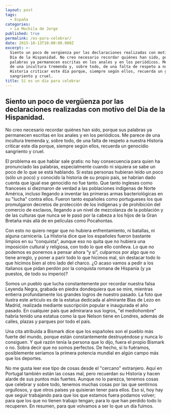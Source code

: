 ```yaml
---
layout: post
tags:
  - España
categories:
  - La Mochila de Jorge
published: true
permalink: /es-para-celebrar/
date: 2015-10-13T10:00:00.000Z
excerpt: >-
  Siento un poco de vergüenza por las declaraciones realizadas con motivo del
  Día de la Hispanidad. No creo necesario recordar quiénes han sido, porque sus
  palabras ya permanecen escritas en los anales y en los periódicos. Me parece
  de una incultura tremenda y, sobre todo, de una falta de respeto a nuestra
  Historia criticar este día porque, siempre según ellos, recuerda un genocidio
  sangriento y cruel.
title: Sí es un día para celebrar
---
```

## Siento un poco de vergüenza por las declaraciones realizadas con motivo del Día de la Hispanidad.

No creo necesario recordar quiénes han sido, porque sus palabras ya permanecen escritas en los anales y en los periódicos. Me parece de una incultura tremenda y, sobre todo, de una falta de respeto a nuestra Historia criticar este día porque, siempre según ellos, recuerda un genocidio sangriento y cruel.

El problema es que hablar sale gratis: no hay consecuencia para quien ha pronunciado las palabras, especialmente cuando ni siquiera se sabe un poco de lo que se está hablando. Si estas personas hubieran leído un poco (sólo un poco) y conocido la historia de su propio país, se habrían dado cuenta que igual ese genocidio no fue tanto. Que tanto ingleses como franceses sí diezmaron de verdad a las poblaciones indígenas de Norte América, incluso llegando a inventar las primeras armas bacteriológicas en su "lucha" contra ellos. Fueron tanto españoles como portugueses los que promulgaron decretos de protección de los indígenas y de prohibición del comercio de esclavos, llegando a un nivel de mezcolanza de la población y de las culturas que nunca se le pasó por la cabeza a los hijos de la Gran Bretaña más allá de en películas como Pocahontas.

Con esto no quiero negar que no hubiera enfrentamiento, ni batallas, ni alguna carnicería. La Historia dice que los españoles fueron bastante limpios en su “conquista”, aunque eso no quita que no hubiera una imposición cultural y religiosa, con todo lo que ello conlleva. Lo que no podemos es ponernos a pensar ahora “y si”, culparnos por algo que no tiene arreglo, y poner a parir todo lo que hicimos mal, sin destacar todo lo que hicimos bien al otro lado del charco. ¿O acaso vamos a pedir a los italianos que pidan perdón por la conquista romana de Hispania (y ya puestos, de todo su imperio)?

Somos un pueblo que lucha constantemente por recordar nuestra falsa Leyenda Negra, grabada en piedra dondequiera que se mire, mientras entierra profundamente los grandes logros de nuestro pasado. La foto que ilustra este artículo es de la estatua dedicada al almirante Blas de Lezo en Madrid, realizada mediante suscripción popular e inaugurada el año pasado. En cualquier país que admirarara sus logros, "el mediohombre" habría tenido una estatua como la que Nelson tiene en Londres, además de calles, plazas y parques por todo el país.

Una cita atribuida a Bismark dice que los españoles son el pueblo más fuerte del mundo, porque están constantemente destruyéndose y nunca lo consiguen. Y qué razón tenía la persona que lo dijo, fuera el propio Bismark o no. Sobra decir que no somos perfectos. De hecho, si lo fuéramos, posiblemente seríamos la primera potencia mundial en algún campo más que los deportes.

No me gusta leer ese tipo de cosas desde el "cercano" extranjero. Aquí en Portugal también están las cosas mal, pero recuerdan su Historia y hacen alarde de sus puntos más fuertes. Aunque no lo parezca, tenemos cosas que celebrar y sobre todo, tenemos muchas cosas por las que sentirnos orgullosos, y que otros países ya quisieran tener para ellos. Eso sí, hoy hay que seguir trabajando para que los que estamos fuera podamos volver; para que los que no tienen trabajo tengan; para lo que han perdido todo lo recuperen. En resumen, para que volvamos a ser lo que un día fuimos.